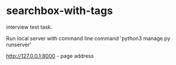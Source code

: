 # searchbox-with-tags

interview test task.

Run local server with command line command 'python3 manage.py runserver'

http://127.0.0.1:8000 - page address
